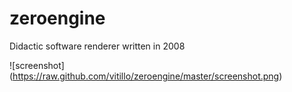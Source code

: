 zeroengine
==========

Didactic software renderer written in 2008

![screenshot] (https://raw.github.com/vitillo/zeroengine/master/screenshot.png)

